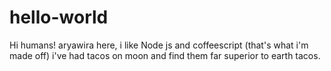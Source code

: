 # hello-world
Hi humans!
aryawira here, i like Node js and coffeescript (that's what i'm made off)
i've had tacos on moon and find them far superior to earth tacos.
